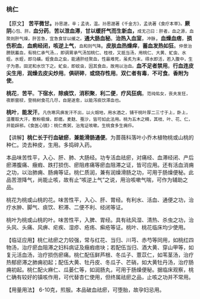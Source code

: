 ### 桃仁

【原文】 **苦平微甘。**<small>孙思邈，辛；孟诜，温。孙思邈著《千金方》，孟诜著《食疗本草》。</small>**厥阴**<small>心包、肝。</small>**血分药**。**苦以泄血滞**，**甘以缓肝气而生新血，**<small>成无己曰：肝者，血之源，血聚则肝气燥，肝苦急，宜急食甘以缓之。</small>**通大肠血秘**。**治热入血室**，<small>冲脉</small>，**血燥血痞**，**损伤积血**，**血痢经闭，咳逆上气**，<small>血和则气降</small>。**皮肤血热燥痒**，**蓄血发热如狂**。<small>仲景治膀胱蓄血，有桃仁承气汤，，即调胃承气汤加桃仁、桂枝，又抵当汤，用桃仁、大黄、虻虫、水蛭。水蛭，即马蟥。蛭食血之虫，能通肝经聚血，性最难死，虽炙为末，得水即活，若入腹中，生子为患。田泥和水饮下之。虻虫，即蚊虫，因其食血，故用以治血。</small>**血不足者禁用**。**行血连皮尖生用**，**润燥去皮尖炒用**。**俱研碎**，**或烧存性用**。**双仁者有毒**，**不可食**。**香附为使**。

**桃花**，**苦平**。**下宿水**，**除痰饮**，**消积聚**，**利二便**，**疗风狂病**。<small>范纯佑女，丧夫发狂，夜断窗棂，登桃树食花几尽，自是遂愈，以能泻痰饮滞血也。</small>

**桃叶**，**能发汗**。<small>凡伤寒风痹发汗不出，以火煅地，用水酒之，铺干桃叶厚二三寸于上，卧上，温覆取大汗，敷粉极燥，即瘥。麦麸、蚕沙，皆可如此法用。桃为五木之精，其枝、叶、花、仁，并能辟邪。《食医心镜》：桃仁煮粥，治鬼证咳嗽。生桃食多生痈疖。</small>

【讲解】**桃仁长于行血破瘀**，**兼能滑肠通便**。为蔷薇科落叶小乔木植物桃或山桃的种仁。烫去种皮，生用。多捣碎入药。

本品味苦性平，入心、肝、肺、大肠经。功专活血祛瘀，对痛经、血滞经闭、产后瘀滞腹痛、癥瘕、跌打损伤、瘀阻疼痛等瘀血阻滞之证，皆可应用。还有活血消痈之功，以治肺痈、肠痈等证。桃仁质润，兼有润燥滑肠之功，可用于肠燥便秘。此品苦泄降气，尚能止咳，故有止“咳逆上气”之说，用治咳嗽气喘，可作为辅助之品。

桃花为桃或山桃的花。味苦性平，入心、肝、胃经。有利水、活血、通便之功，治疗水肿、脚气、痰饮、积滞、二便不利、经闭等证。

桃叶为桃或山桃的叶。味苦性平，入脾、胃经。具有祛风湿、清热、杀虫之功，治头风、头痛、风痹、疟疾、湿疹、疮疡、癣疮等证。桃叶、桃花临床均少使用。

【临证应用】桃仁祛瘀之力较强，常与红花、当归、川芎、赤芍等同用，如桃红四物汤，治疗瘀血阻滞之妇科病证及癥瘕痞块；若配伍当归、酒大黄、穿山甲等，如复元活血汤，治疗损伤瘀痛。桃仁配伍鲜芦根、冬瓜子、薏苡仁，如苇茎汤，治疗热郁瘀滞之肺痈初起；配伍大黄、牡丹皮、冬瓜子、芒硝，如大黄牡丹汤，治疗肠痈初起。桃仁配火麻仁、瓜蒌仁等，如润肠丸，可用于肠燥便秘。据临床观察，桃仁确有较好的镇咳作用，可代替杏仁使用，但终属祛瘀之品，止咳之功并不常用。

【用量用法】 6-10克，煎服。本品破血祛瘀，可堕胎，故孕妇忌用。
